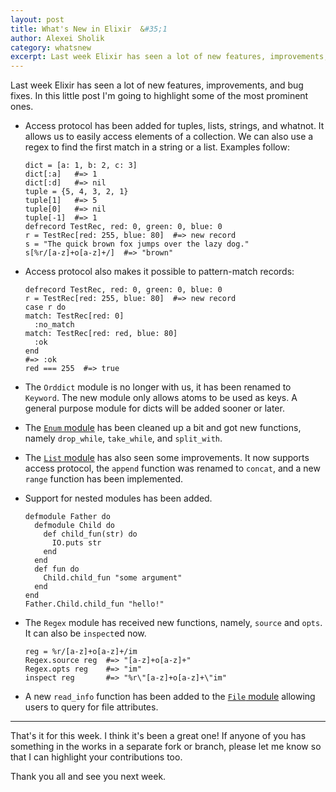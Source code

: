 ```yaml
---
layout: post
title: What's New in Elixir  &#35;1
author: Alexei Sholik
category: whatsnew
excerpt: Last week Elixir has seen a lot of new features, improvements, and bug fixes. In this little post I'm going to highlight some of the most prominent ones.
---
```


Last week Elixir has seen a lot of new features, improvements, and bug fixes. In this little post I'm going to highlight some of the most prominent ones.

* Access protocol has been added for tuples, lists, strings, and whatnot. It allows us to easily access elements of a collection. We can also use a regex to find the first match in a string or a list. Examples follow: 

      dict = [a: 1, b: 2, c: 3]
      dict[:a]   #=> 1
      dict[:d]   #=> nil
      tuple = {5, 4, 3, 2, 1}
      tuple[1]   #=> 5
      tuple[0]   #=> nil
      tuple[-1]  #=> 1
      defrecord TestRec, red: 0, green: 0, blue: 0
      r = TestRec[red: 255, blue: 80]  #=> new record
      s = "The quick brown fox jumps over the lazy dog."
      s[%r/[a-z]+o[a-z]+/]  #=> "brown"

* Access protocol also makes it possible to pattern-match records:

      defrecord TestRec, red: 0, green: 0, blue: 0
      r = TestRec[red: 255, blue: 80]  #=> new record
      case r do
      match: TestRec[red: 0]
        :no_match
      match: TestRec[red: red, blue: 80]
        :ok
      end
      #=> :ok
      red === 255  #=> true

* The `Orddict` module is no longer with us, it has been renamed to `Keyword`. The new module only allows atoms to be used as keys. A general purpose module for dicts will be added sooner or later. 

* The [`Enum` module](https://github.com/elixir-lang/elixir/blob/6f5611317a3d3102f60dbb319f88f2ca1d561c11/lib/enum.ex) has been cleaned up a bit and got new functions, namely `drop_while`, `take_while`, and `split_with`.

* The [`List` module](https://github.com/elixir-lang/elixir/blob/28eaff894e527643ba58b85fb975b5963679542b/lib/list.ex) has also seen some improvements. It now supports access protocol, the `append` function was renamed to `concat`, and a new `range` function has been implemented. 

* Support for nested modules has been added.

      defmodule Father do
        defmodule Child do
          def child_fun(str) do
            IO.puts str
          end
        end
        def fun do
          Child.child_fun "some argument"
        end
      end
      Father.Child.child_fun "hello!"

* The `Regex` module has received new functions, namely, `source` and `opts`. It can also be `inspect`ed now.

      reg = %r/[a-z]+o[a-z]+/im
      Regex.source reg  #=> "[a-z]+o[a-z]+"
      Regex.opts reg    #=> "im"
      inspect reg       #=> "%r\"[a-z]+o[a-z]+\"im"

* A new `read_info` function has been added to the [`File` module](https://github.com/elixir-lang/elixir/blob/35b22c598defd8be07d46d2e7e8fc0ddf9ec4e80/lib/file.ex) allowing 
users to query for file attributes.

---

That's it for this week. I think it's been a great one! If anyone of you has something in the works in a separate fork or branch, please let me know so that I can highlight your contributions too.

Thank you all and see you next week.
